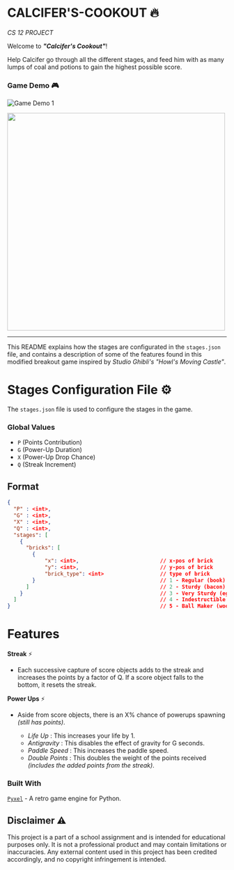 # CALCIFER'S-COOKOUT 🔥

_CS 12 PROJECT_

Welcome to ***"Calcifer's Cookout"***!

Help Calcifer go through all the different stages, and feed him with as many lumps of coal and potions to gain the highest possible score.

### Game Demo 🎮

![Game Demo 1](https://i.giphy.com/media/v1.Y2lkPTc5MGI3NjExbWpwODV3bHJya2Uxb20xZTAyaHlta293MDN4bWI0ZjJ6eWkyZ3h3bCZlcD12MV9pbnRlcm5hbF9naWZfYnlfaWQmY3Q9Zw/1WYyawSSH1fR7WIddG/giphy.gif)
<p>
  <a href="https://kitao.github.io/pyxel/wasm/launcher/?play=JTP0501.Calcifers-Cookout.calcifers-cookout">
    <img         src="https://i.giphy.com/media/v1.Y2lkPTc5MGI3NjExbWpwODV3bHJya2Uxb20xZTAyaHlta293MDN4bWI0ZjJ6eWkyZ3h3bCZlcD12MV9pbnRlcm5hbF9naWZfYnlfaWQmY3Q9Zw/1WYyawSSH1fR7WIddG/giphy.gif" width=500">
  </a>
</p>

---
This README explains how the stages are configurated in the `stages.json` file, and contains a description of some of the features found in this modified breakout game inspired by _Studio Ghibli's "Howl's Moving Castle"_.

# Stages Configuration File ⚙️

The `stages.json` file is used to configure the stages in the game.
### Global Values

- `P` (Points Contribution) 
- `G` (Power-Up Duration)
- `X` (Power-Up Drop Chance)
- `Q` (Streak Increment)

## Format

```json
{
  "P" : <int>,
  "G" : <int>,
  "X" : <int>,
  "Q" : <int>,
  "stages": [
    {
      "bricks": [           
        {
            "x": <int>,                          // x-pos of brick
            "y": <int>,                          // y-pos of brick
            "brick_type": <int>                  // type of brick
        }                                        // 1 - Regular (book) : (1 hit)
      ]                                          // 2 - Sturdy (bacon) : (2 hits)
    }                                            // 3 - Very Sturdy (egg) : (3 hits)
  ]                                              // 4 - Indestructible (stone slab) : (inf hits)
}                                                // 5 - Ball Maker (wood) : (1 hit)
```

# Features

**Streak** ⚡
- Each successive capture of score objects adds to the streak and increases the points by a factor of Q. If a score object falls to the bottom, it resets the streak.

**Power Ups** ⚡
- Aside from score objects, there is an X% chance of powerups spawning _(still has points)_.

  - _Life Up_ : This increases your life by 1.
  - _Antigravity_ : This disables the effect of gravity for G seconds.
  - _Paddle Speed_ : This increases the paddle speed.
  - _Double Points_ : This doubles the weight of the points received _(includes the added points from the streak)_.

### Built With
[`Pyxel`](https://github.com/kitao/pyxel) - A retro game engine for Python.

## Disclaimer ⚠️

This project is a part of a school assignment and is intended for educational purposes only. It is not a professional product and may contain limitations or inaccuracies. Any external content used in this project has been credited accordingly, and no copyright infringement is intended.
